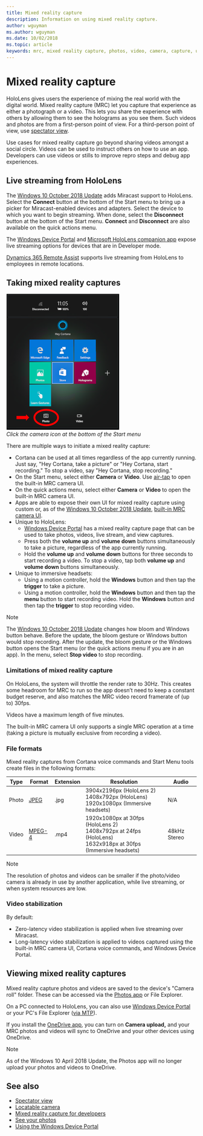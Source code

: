 ```yaml
---
title: Mixed reality capture
description: Information on using mixed reality capture.
author: wguyman
ms.author: wguyman
ms.date: 10/02/2018
ms.topic: article
keywords: mrc, mixed reality capture, photos, video, camera, capture, usage, stream, livestream, demo
---
```




# Mixed reality capture

HoloLens gives users the experience of mixing the real world with the digital world. Mixed reality capture (MRC) let you capture that experience as either a photograph or a video. This lets you share the experience with others by allowing them to see the holograms as you see them. Such videos and photos are from a first-person point of view. For a third-person point of view, use [spectator view](spectator-view.md).

Use cases for mixed reality capture go beyond sharing videos amongst a social circle. Videos can be used to instruct others on how to use an app. Developers can use videos or stills to improve repro steps and debug app experiences.

## Live streaming from HoloLens

The [Windows 10 October 2018 Update](release-notes-october-2018.md) adds Miracast support to HoloLens. Select the **Connect** button at the bottom of the Start menu to bring up a picker for Miracast-enabled devices and adapters. Select the device to which you want to begin streaming. When done, select the **Disconnect** button at the bottom of the Start menu.  **Connect** and **Disconnect** are also available on the quick actions menu. 

The [Windows Device Portal](using-the-windows-device-portal.md) and [Microsoft HoloLens companion app](https://www.microsoft.com/store/productId/9NBLGGH4QWNX) expose live streaming options for devices that are in Developer mode.

[Dynamics 365 Remote Assist](https://dynamics.microsoft.com/en-us/mixed-reality/remote-assist) supports live streaming from HoloLens to employees in remote locations.

## Taking mixed reality captures

![Click the camera icon at the bottom of the Start menu](images/cameraiconinpins-300px.png)<br>
*Click the camera icon at the bottom of the Start menu*

There are multiple ways to initiate a mixed reality capture:
* Cortana can be used at all times regardless of the app currently running. Just say, "Hey Cortana, take a picture" or "Hey Cortana, start recording." To stop a video, say "Hey Cortana, stop recording."
* On the Start menu, select either **Camera** or **Video**. Use [air-tap](gestures.md#air-tap) to open the built-in MRC camera UI.
* On the quick actions menu, select either **Camera** or **Video** to open the built-in MRC camera UI.
* Apps are able to expose their own UI for mixed reality capture using custom or, as of the [Windows 10 October 2018 Update](release-notes-october-2018.md), [built-in MRC camera UI](mixed-reality-capture-for-developers.md).
* Unique to HoloLens: 
    * [Windows Device Portal](using-the-windows-device-portal.md) has a mixed reality capture page that can be used to take photos, videos, live stream, and view captures.
    * Press both the **volume up** and **volume down** buttons simultaneously to take a picture, regardless of the app currently running.
    * Hold the **volume up** and **volume down** buttons for three seconds to start recording a video. To stop a video, tap both **volume up** and **volume down** buttons simultaneously.
* Unique to immersive headsets: 
    * Using a motion controller, hold the **Windows** button and then tap the **trigger** to take a picture. 
    * Using a motion controller, hold the **Windows** button and then tap the **menu** button to start recording video. Hold the **Windows** button and then tap the **trigger** to stop recording video.
    
>[!NOTE]
>The [Windows 10 October 2018 Update](release-notes-october-2018.md) changes how bloom and Windows button behave. Before the update, the bloom gesture or Windows button would stop recording. After the update, the bloom gesture or the Windows button opens the Start menu (or the quick actions menu if you are in an app). In the menu, select **Stop video** to stop recording.

### Limitations of mixed reality capture

On HoloLens, the system will throttle the render rate to 30Hz. This creates some headroom for MRC to run so the app doesn’t need to keep a constant budget reserve, and also matches the MRC video record framerate of (up to) 30fps.

Videos have a maximum length of five minutes.

The built-in MRC camera UI only supports a single MRC operation at a time (taking a picture is mutually exclusive from recording a video).

### File formats

Mixed reality captures from Cortana voice commands and Start Menu tools create files in the following formats:

|  Type  |  Format  |  Extension  |  Resolution  |  Audio | 
|----------|----------|----------|----------|----------|
|  Photo  |  [JPEG](https://en.wikipedia.org/wiki/JPEG)  |  .jpg  |  3904x2196px (HoloLens 2)<br> 1408x792px (HoloLens)<br> 1920x1080px (Immersive headsets) |  N/A | 
|  Video  |  [MPEG-4](https://en.wikipedia.org/wiki/MPEG-4)  |  .mp4  |  1920x1080px at 30fps (HoloLens 2)<br> 1408x792px at 24fps (HoloLens)<br> 1632x918px at 30fps (Immersive headsets) |  48kHz Stereo | 

>[!NOTE]
>The resolution of photos and videos can be smaller if the photo/video camera is already in use by another application, while live streaming, or when system resources are low.

### Video stabilization

By default:
* Zero-latency video stabilization is applied when live streaming over Miracast.
* Long-latency video stabilization is applied to videos captured using the built-in MRC camera UI, Cortana voice commands, and Windows Device Portal.

## Viewing mixed reality captures

Mixed reality capture photos and videos are saved to the device's "Camera roll" folder. These can be accessed via the [Photos app](see-your-photos.md#photos-app) or File Explorer.

On a PC connected to HoloLens, you can also use [Windows Device Portal](using-the-windows-device-portal.md#mixed-reality-capture) or your PC's File Explorer ([via MTP](release-notes-april-2018.md#new-features-for-hololens)).

If you install the [OneDrive app](https://www.microsoft.com/p/onedrive/9wzdncrfj1p3), you can turn on **Camera upload,** and your MRC photos and videos will sync to OneDrive and your other devices using OneDrive.

>[!NOTE]
>As of the Windows 10 April 2018 Update, the Photos app will no longer upload your photos and videos to OneDrive.

## See also
* [Spectator view](spectator-view.md)
* [Locatable camera](locatable-camera.md)
* [Mixed reality capture for developers](mixed-reality-capture-for-developers.md)
* [See your photos](see-your-photos.md)
* [Using the Windows Device Portal](using-the-windows-device-portal.md)
